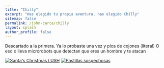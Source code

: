 ```yaml
---
title: "Chilly"
excerpt: "Has elegido tu propia aventura, has elegido Chilly"
sitemap: false
permalink: /john-carca/chilly
layout: splash
author_profile: false
---
```


Descartado a la primera. Ya lo probaste una vez y pica de cojones (literal) O eso o lleva microrobots que detectan que eres un hombre y te atacan

[![Santa's Christmas LUSH](https://pbs.twimg.com/media/DRZjLH6WsAAZO2Y.jpg:small)](/john-carca/lush)
[![Pastillas sospechosas](https://pbs.twimg.com/media/DRZkWsPX4AA5x3Z.jpg:small)](/john-carca/pastillas)

